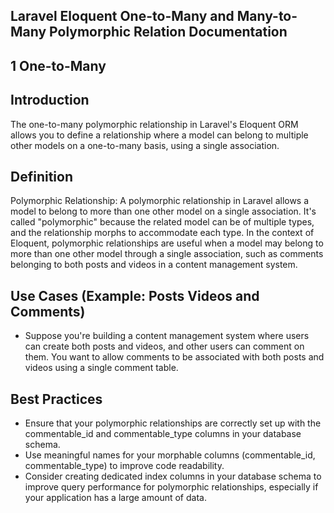 ## Laravel Eloquent One-to-Many and Many-to-Many Polymorphic Relation Documentation

## 1 One-to-Many

## Introduction

The one-to-many polymorphic relationship in Laravel's Eloquent ORM allows you to define a relationship where a model can belong to multiple other models on a one-to-many basis, using a single association.

## Definition

Polymorphic Relationship:
A polymorphic relationship in Laravel allows a model to belong to more than one other model on a single association. It's called "polymorphic" because the related model can be of multiple types, and the relationship morphs to accommodate each type. In the context of Eloquent, polymorphic relationships are useful when a model may belong to more than one other model through a single association, such as comments belonging to both posts and videos in a content management system.

## Use Cases (Example: Posts Videos and Comments)

- Suppose you're building a content management system where users can create both posts and videos, and other users can comment on them. You want to allow comments to be associated with both posts and videos using a single comment table.

## Best Practices

- Ensure that your polymorphic relationships are correctly set up with the commentable_id and commentable_type
  columns in your database schema.
- Use meaningful names for your morphable columns (commentable_id, commentable_type) to improve code readability.
- Consider creating dedicated index columns in your database schema to improve query performance for polymorphic
  relationships, especially if your application has a large amount of data.
